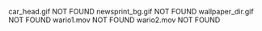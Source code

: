 car_head.gif
NOT FOUND
newsprint_bg.gif
NOT FOUND
wallpaper_dir.gif
NOT FOUND
wario1.mov
NOT FOUND
wario2.mov
NOT FOUND

